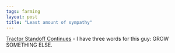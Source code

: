 ```yaml
---
tags: farming
layout: post
title: "Least amount of sympathy"
---
```




<a href="http://www.washingtonpost.com/wp-dyn/articles/A43089-2003Mar18.html">Tractor Standoff Continues</a> - I have three words for this guy: GROW SOMETHING ELSE.


